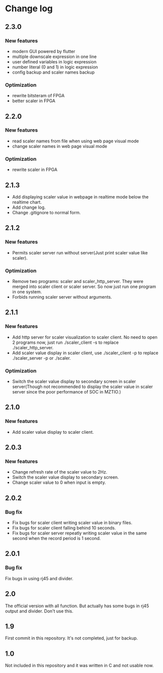 # Change log

## 2.3.0
### New features
+ modern GUI powered by flutter
+ multiple downscale expression in one line
+ user defined variables in logic expression
+ number literal (0 and 1) in logic expression
+ config backup and scaler names backup

### Optimization
+ rewrite bitsteram of FPGA
+ better scaler in FPGA


## 2.2.0
### New features
+ read scaler names from file when using web page visual mode
+ change scaler names in web page visual mode
### Optimization
+ rewrite scaler in FPGA

## 2.1.3
+ Add displaying scaler value in webpage in realtime mode below the realtime chart.
+ Add change log.
+ Change .gitignore to normal form.

## 2.1.2
### New features
+ Permits scaler server run without server(Just print scaler value like scaler).
### Optimization
+ Remove two programs: scaler and scaler_http_server. They were merged into scaler client or scaler server. So now just run one program in one system.
+ Forbids running scaler server without arguments.

## 2.1.1
### New features
+ Add http server for scaler visualization to scaler client. No need to open 2 programs now, just run ./scaler_client -s to replace ./scaler_http_server.
+ Add scaler value display in scaler client, use ./scaler_client -p to replace ./scaler_server -p or ./scaler.
### Optimization
+ Switch the scaler value display to secondary screen in scaler server(Though not recommended to display the scaler value in scaler server since the poor performance of SOC in MZTIO.)

## 2.1.0
### New features
+ Add scaler value display to scaler client.

## 2.0.3
### New features
+ Change refresh rate of the scaler value to 2Hz.
+ Switch the scaler value display to secondary screen.
+ Change scaler value to 0 when input is empty.

## 2.0.2
### Bug fix
+ Fix bugs for scaler client writing scaler value in binary files.
+ Fix bugs for scaler client falling behind 10 seconds.
+ Fix bugs for scaler server repeatly writing scaler value in the same second when the record period is 1 second.

## 2.0.1
### Bug fix
Fix bugs in using rj45 and divider.

## 2.0
The official version with all function. But actually has some bugs in rj45 output and divider. Don't use this.

## 1.9
First commit in this repository. It's not completed, just for backup.

## 1.0
Not included in this repository and it was written in C and not usable now.